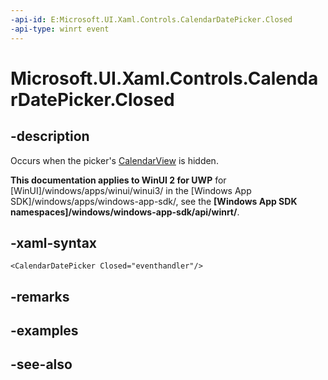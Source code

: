 ```yaml
---
-api-id: E:Microsoft.UI.Xaml.Controls.CalendarDatePicker.Closed
-api-type: winrt event
---
```


<!-- Event syntax
public event Windows.Foundation.EventHandler Closed<object>
-->

# Microsoft.UI.Xaml.Controls.CalendarDatePicker.Closed

## -description
Occurs when the picker's [CalendarView](calendarview.md) is hidden.

**This documentation applies to WinUI 2 for UWP** for [WinUI]/windows/apps/winui/winui3/ in the [Windows App SDK]/windows/apps/windows-app-sdk/, see the **[Windows App SDK namespaces]/windows/windows-app-sdk/api/winrt/**.

## -xaml-syntax
```xaml
<CalendarDatePicker Closed="eventhandler"/>
```


## -remarks

## -examples

## -see-also
